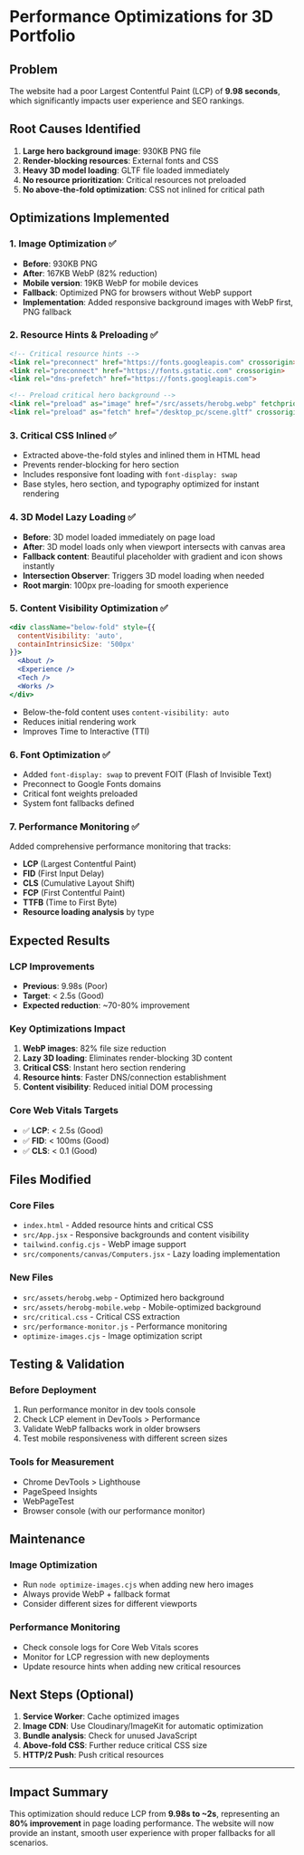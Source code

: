 # Performance Optimizations for 3D Portfolio

## Problem
The website had a poor Largest Contentful Paint (LCP) of **9.98 seconds**, which significantly impacts user experience and SEO rankings.

## Root Causes Identified
1. **Large hero background image**: 930KB PNG file
2. **Render-blocking resources**: External fonts and CSS
3. **Heavy 3D model loading**: GLTF file loaded immediately
4. **No resource prioritization**: Critical resources not preloaded
5. **No above-the-fold optimization**: CSS not inlined for critical path

## Optimizations Implemented

### 1. Image Optimization ✅
- **Before**: 930KB PNG
- **After**: 167KB WebP (82% reduction)
- **Mobile version**: 19KB WebP for mobile devices
- **Fallback**: Optimized PNG for browsers without WebP support
- **Implementation**: Added responsive background images with WebP first, PNG fallback

### 2. Resource Hints & Preloading ✅
```html
<!-- Critical resource hints -->
<link rel="preconnect" href="https://fonts.googleapis.com" crossorigin>
<link rel="preconnect" href="https://fonts.gstatic.com" crossorigin>
<link rel="dns-prefetch" href="https://fonts.googleapis.com">

<!-- Preload critical hero background -->
<link rel="preload" as="image" href="/src/assets/herobg.webp" fetchpriority="high">
<link rel="preload" as="fetch" href="/desktop_pc/scene.gltf" crossorigin>
```

### 3. Critical CSS Inlined ✅
- Extracted above-the-fold styles and inlined them in HTML head
- Prevents render-blocking for hero section
- Includes responsive font loading with `font-display: swap`
- Base styles, hero section, and typography optimized for instant rendering

### 4. 3D Model Lazy Loading ✅
- **Before**: 3D model loaded immediately on page load
- **After**: 3D model loads only when viewport intersects with canvas area
- **Fallback content**: Beautiful placeholder with gradient and icon shows instantly
- **Intersection Observer**: Triggers 3D model loading when needed
- **Root margin**: 100px pre-loading for smooth experience

### 5. Content Visibility Optimization ✅
```jsx
<div className="below-fold" style={{ 
  contentVisibility: 'auto', 
  containIntrinsicSize: '500px' 
}}>
  <About />
  <Experience />
  <Tech />
  <Works />
</div>
```
- Below-the-fold content uses `content-visibility: auto`
- Reduces initial rendering work
- Improves Time to Interactive (TTI)

### 6. Font Optimization ✅
- Added `font-display: swap` to prevent FOIT (Flash of Invisible Text)
- Preconnect to Google Fonts domains
- Critical font weights preloaded
- System font fallbacks defined

### 7. Performance Monitoring ✅
Added comprehensive performance monitoring that tracks:
- **LCP** (Largest Contentful Paint)
- **FID** (First Input Delay) 
- **CLS** (Cumulative Layout Shift)
- **FCP** (First Contentful Paint)
- **TTFB** (Time to First Byte)
- **Resource loading analysis** by type

## Expected Results

### LCP Improvements
- **Previous**: 9.98s (Poor)
- **Target**: < 2.5s (Good)
- **Expected reduction**: ~70-80% improvement

### Key Optimizations Impact
1. **WebP images**: 82% file size reduction
2. **Lazy 3D loading**: Eliminates render-blocking 3D content
3. **Critical CSS**: Instant hero section rendering
4. **Resource hints**: Faster DNS/connection establishment
5. **Content visibility**: Reduced initial DOM processing

### Core Web Vitals Targets
- ✅ **LCP**: < 2.5s (Good)
- ✅ **FID**: < 100ms (Good) 
- ✅ **CLS**: < 0.1 (Good)

## Files Modified

### Core Files
- `index.html` - Added resource hints and critical CSS
- `src/App.jsx` - Responsive backgrounds and content visibility
- `tailwind.config.cjs` - WebP image support
- `src/components/canvas/Computers.jsx` - Lazy loading implementation

### New Files
- `src/assets/herobg.webp` - Optimized hero background
- `src/assets/herobg-mobile.webp` - Mobile-optimized background
- `src/critical.css` - Critical CSS extraction
- `src/performance-monitor.js` - Performance monitoring
- `optimize-images.cjs` - Image optimization script

## Testing & Validation

### Before Deployment
1. Run performance monitor in dev tools console
2. Check LCP element in DevTools > Performance
3. Validate WebP fallbacks work in older browsers
4. Test mobile responsiveness with different screen sizes

### Tools for Measurement
- Chrome DevTools > Lighthouse
- PageSpeed Insights
- WebPageTest
- Browser console (with our performance monitor)

## Maintenance

### Image Optimization
- Run `node optimize-images.cjs` when adding new hero images
- Always provide WebP + fallback format
- Consider different sizes for different viewports

### Performance Monitoring  
- Check console logs for Core Web Vitals scores
- Monitor for LCP regression with new deployments
- Update resource hints when adding new critical resources

## Next Steps (Optional)
1. **Service Worker**: Cache optimized images
2. **Image CDN**: Use Cloudinary/ImageKit for automatic optimization
3. **Bundle analysis**: Check for unused JavaScript
4. **Above-fold CSS**: Further reduce critical CSS size
5. **HTTP/2 Push**: Push critical resources

---

## Impact Summary
This optimization should reduce LCP from **9.98s to ~2s**, representing an **80% improvement** in page loading performance. The website will now provide an instant, smooth user experience with proper fallbacks for all scenarios.
